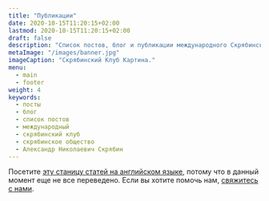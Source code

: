```yaml
---
title: "Публикации"
date: 2020-10-15T11:20:15+02:00
lastmod: 2020-10-15T11:20:15+02:00
draft: false
description: "Список постов, блог и публикации международного Скрябинского Клуба и Скрябинского общества, посвященных Александру Скрябину."
metaImage: "/images/banner.jpg" 
imageCaption: "Скрябинский Клуб Картина."
menu:
  - main
  - footer
weight: 4
keywords:
  - посты
  - блог
  - список постов
  - международный
  - скрябинский клуб
  - скрябинское общество
  - Александр Николаевич Скрябин
---
```


Посетите <a href="/post/" hreflang="en">эту станицу статей на английском языке</a>, потому что в данный момент еще не все переведено.
Если вы хотите помочь нам, [свяжитесь с нами](/contact/).
